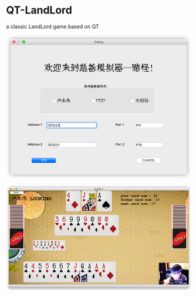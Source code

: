 # QT-LandLord
a classic LandLord game based on QT


![image](https://github.com/yeyn19/QT-LandLord/blob/master/photo1.png)

![image](https://github.com/yeyn19/QT-LandLord/blob/master/photo2.png)
